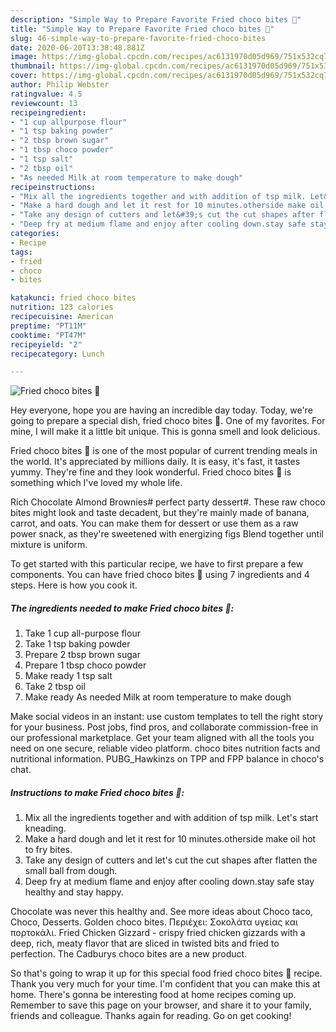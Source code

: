 ```yaml
---
description: "Simple Way to Prepare Favorite Fried choco bites 💝"
title: "Simple Way to Prepare Favorite Fried choco bites 💝"
slug: 46-simple-way-to-prepare-favorite-fried-choco-bites
date: 2020-06-20T13:38:48.881Z
image: https://img-global.cpcdn.com/recipes/ac6131970d05d969/751x532cq70/fried-choco-bites-💝-recipe-main-photo.jpg
thumbnail: https://img-global.cpcdn.com/recipes/ac6131970d05d969/751x532cq70/fried-choco-bites-💝-recipe-main-photo.jpg
cover: https://img-global.cpcdn.com/recipes/ac6131970d05d969/751x532cq70/fried-choco-bites-💝-recipe-main-photo.jpg
author: Philip Webster
ratingvalue: 4.5
reviewcount: 13
recipeingredient:
- "1 cup allpurpose flour"
- "1 tsp baking powder"
- "2 tbsp brown sugar"
- "1 tbsp choco powder"
- "1 tsp salt"
- "2 tbsp oil"
- "As needed Milk at room temperature to make dough"
recipeinstructions:
- "Mix all the ingredients together and with addition of tsp milk. Let&#39;s start kneading."
- "Make a hard dough and let it rest for 10 minutes.otherside make oil hot to fry bites."
- "Take any design of cutters and let&#39;s cut the cut shapes after flatten the small ball from dough."
- "Deep fry at medium flame and enjoy after cooling down.stay safe stay healthy and stay happy."
categories:
- Recipe
tags:
- fried
- choco
- bites

katakunci: fried choco bites 
nutrition: 123 calories
recipecuisine: American
preptime: "PT11M"
cooktime: "PT47M"
recipeyield: "2"
recipecategory: Lunch

---
```



![Fried choco bites 💝](https://img-global.cpcdn.com/recipes/ac6131970d05d969/751x532cq70/fried-choco-bites-💝-recipe-main-photo.jpg)

Hey everyone, hope you are having an incredible day today. Today, we're going to prepare a special dish, fried choco bites 💝. One of my favorites. For mine, I will make it a little bit unique. This is gonna smell and look delicious.

Fried choco bites 💝 is one of the most popular of current trending meals in the world. It's appreciated by millions daily. It is easy, it's fast, it tastes yummy. They're fine and they look wonderful. Fried choco bites 💝 is something which I've loved my whole life.

Rich Chocolate Almond Brownies# perfect party dessert#. These raw choco bites might look and taste decadent, but they&#39;re mainly made of banana, carrot, and oats. You can make them for dessert or use them as a raw power snack, as they&#39;re sweetened with energizing figs Blend together until mixture is uniform.


To get started with this particular recipe, we have to first prepare a few components. You can have fried choco bites 💝 using 7 ingredients and 4 steps. Here is how you cook it.

<!--inarticleads1-->

##### The ingredients needed to make Fried choco bites 💝:

1. Take 1 cup all-purpose flour
1. Take 1 tsp baking powder
1. Prepare 2 tbsp brown sugar
1. Prepare 1 tbsp choco powder
1. Make ready 1 tsp salt
1. Take 2 tbsp oil
1. Make ready As needed Milk at room temperature to make dough


Make social videos in an instant: use custom templates to tell the right story for your business. Post jobs, find pros, and collaborate commission-free in our professional marketplace. Get your team aligned with all the tools you need on one secure, reliable video platform. choco bites nutrition facts and nutritional information. PUBG_Hawkinzs on TPP and FPP balance in choco&#39;s chat. 

<!--inarticleads2-->

##### Instructions to make Fried choco bites 💝:

1. Mix all the ingredients together and with addition of tsp milk. Let&#39;s start kneading.
1. Make a hard dough and let it rest for 10 minutes.otherside make oil hot to fry bites.
1. Take any design of cutters and let&#39;s cut the cut shapes after flatten the small ball from dough.
1. Deep fry at medium flame and enjoy after cooling down.stay safe stay healthy and stay happy.


Chocolate was never this healthy and. See more ideas about Choco taco, Choco, Desserts. Golden choco bites. Περιέχει: Σοκολάτα υγείας και πορτοκάλι. Fried Chicken Gizzard - crispy fried chicken gizzards with a deep, rich, meaty flavor that are sliced in twisted bits and fried to perfection. The Cadburys choco bites are a new product. 

So that's going to wrap it up for this special food fried choco bites 💝 recipe. Thank you very much for your time. I'm confident that you can make this at home. There's gonna be interesting food at home recipes coming up. Remember to save this page on your browser, and share it to your family, friends and colleague. Thanks again for reading. Go on get cooking!
